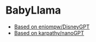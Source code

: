 # BabyLlama

* [Based on eniompw/DisneyGPT](https://github.com/eniompw/DisneyGPT)
* [Based on karpathy/nanoGPT](https://github.com/karpathy/nanoGPT)

